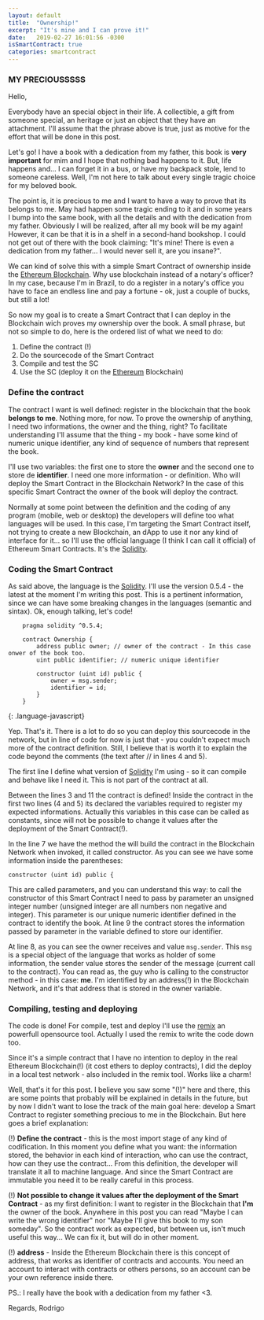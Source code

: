 ```yaml
---
layout: default
title:  "Ownership!"
excerpt: "It's mine and I can prove it!"
date:   2019-02-27 16:01:56 -0300
isSmartContract: true
categories: smartcontract
---
```


### MY PRECIOUSSSSS

Hello,

Everybody have an special object in their life. A collectible, a gift from someone special, an heritage or just an object that they have an attachment. I'll assume that the phrase above is true, just as motive for the effort that will be done in this post.


Let's go! I have a book with a dedication from my father, this book is **very important** for mim and I hope that nothing bad happens to it. But, life happens and... I can forget it in a bus, or have my backpack stole, lend to someone careless. Well, I'm not here to talk about every single tragic choice for my beloved book.


The point is, it is precious to me and I want to have a way to prove that its belongs to me. May had happen some tragic ending to it and in some years I bump into the same book, with all the details and with the dedication from my father. Obviously I will be realized, after all my book will be my again! However, it can be that it is in a shelf in a second-hand bookshop. I could not get out of there with the book claiming: "It's mine! There is even a dedication from my father... I would never sell it, are you insane?".


We can kind of solve this with a simple Smart Contract of ownership inside the [Ethereum Blockchain](ethereum-url). Why use blockchain instead of a notary's officer? In my case, because I'm in Brazil, to do a register in a notary's office you have to face an endless line and pay a fortune - ok, just a couple of bucks, but still a lot!


So now my goal is to create a Smart Contract that I can deploy in the Blockchain wich proves my ownership over the book. A small phrase, but not so simple to do, here is the ordered list of what we need to do:


1. Define the contract (!)
2. Do the sourcecode of the Smart Contract
3. Compile and test the SC
4. Use the SC (deploy it on the [Ethereum](ethereum-url) Blockchain)


### Define the contract


The contract I want is well defined: register in the blockchain that the book **belongs to me**. Nothing more, for now. To prove the ownership of anything, I need two informations, the owner and the thing, right? To facilitate understanding I'll assume that the thing - my book - have some kind of numeric unique identifier, any kind of sequence of numbers that represent the book.


I'll use two variables: the first one to store the **owner** and the second one to store de **identifier**. I need one more information - or definition. Who will deploy the Smart Contract in the Blockchain Network? In the case of this specific Smart Contract the owner of the book will deploy the contract.


Normally at some point between the definition and the coding of any program (mobile, web or desktop) the developers will define too what languages will be used. In this case, I'm targeting the Smart Contract itself, not trying to create a new Blockchain, an dApp to use it nor any kind of interface for it... so I'll use the official language (I think I can call it official) of Ethereum Smart Contracts. It's the [Solidity](solidity-url).


### Coding the Smart Contract

As said above, the language is the [Solidity](solidity-url). I'll use the version 0.5.4 - the latest at the moment I'm writing this post. This is a pertinent information, since we can have some breaking changes in the languages (semantic and sintax). Ok, enough talking, let's code!

~~~
    pragma solidity ^0.5.4;

    contract Ownership {
        address public owner; // owner of the contract - In this case onwer of the book too.
        uint public identifier; // numeric unique identifier

        constructor (uint id) public {
            owner = msg.sender;
            identifier = id;
        }
    }
~~~
{: .language-javascript}

Yep. That's it. There is a lot to do so you can deploy this sourcecode in the network, but in line of code for now is just that - you couldn't expect much more of the contract definition. Still, I believe that is worth it to explain the code beyond the comments (the text after // in lines 4 and 5).


The first line I define what version of [Solidity](solidity-url) I'm using - so it can compile and behave like I need it. This is not part of the contract at all.


Between the lines 3 and 11 the contract is defined! Inside the contract in the first two lines (4 and 5) its declared the variables required to register my expected informations. Actually this variables in this case can be called as constants, since will not be possible to change it values after the deployment of the Smart Contract(!).


In the line 7 we have the method the will build the contract in the Blockchain Network when invoked, it called constructor. As you can see we have some information inside the parentheses:

 `constructor (uint id) public {`

This are called parameters, and you can understand this way: to call the constructor of this Smart Contract I need to pass by parameter an unsigned integer number (unsigned integer are all numbers non negative and integer). This parameter is our unique numeric identifier defined in the contract to identify the book. At line 9 the contract stores the information passed by parameter in the variable defined to store our identifier.


At line 8, as you can see the owner receives and value `msg.sender`. This `msg` is a special object of the language that works as holder of some information, the sender value stores the sender of the message (current call to the contract). You can read as, the guy who is calling to the constructor method - in this case: **me**. I'm identified by an address(!) in the Blockchain Network, and it's that address that is stored in the owner variable.


### Compiling, testing and deploying

The code is done! For compile, test and deploy I'll use the [remix](remix-url) an powerfull opensource tool. Actually I used the remix to write the code down too.


Since it's a simple contract that I have no intention to deploy in the real Ethereum Blockchain(!) (it cost ethers to deploy contracts), I did the deploy in a local test network - also included in the remix tool. Works like a charm!


Well, that's it for this post. I believe you saw some "(!)" here and there, this are some points that probably will be explained in details in the future, but by now I didn't want to lose the track of the main goal here: develop a Smart Contract to register something precious to me in the Blockchain. But here goes a brief explanation:

(!) **Define the contract** - this is the most import stage of any kind of codification. In this moment you define what you want: the information stored, the behavior in each kind of interaction, who can use the contract, how can they use the contract... From this definition, the developer will translate it all to machine language. And since the Smart Contract are immutable you need it to be really careful in this process.

(!) **Not possible to change it values after the deployment of the Smart Contract** - as my first definition: I want to register in the Blockchain that **I'm** the owner of the book. Anywhere in this post you can read "Maybe I can write the wrong identifier" nor "Maybe I'll give this book to my son someday". So the contract work as expected, but between us, isn't much useful this way... We can fix it, but will do in other moment.

(!) **address** - Inside the Ethereum Blockchain there is this concept of address, that works as identifier of contracts and accounts. You need an account to interact with contracts or others persons, so an account can be your own reference inside there.

PS.: I really have the book with a dedication from my father <3.

Regards,
Rodrigo

[ethereum-url]: https://ethereum.org/
[solidity-url]: https://solidity.readthedocs.io/
[remix-url]: http://remix.ethereum.org
